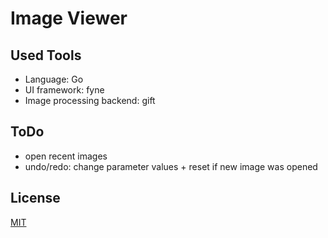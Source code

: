 # Image Viewer

## Used Tools

- Language: Go
- UI framework: fyne
- Image processing backend: gift

## ToDo

- open recent images
- undo/redo: change parameter values + reset if new image was opened

## License

[MIT](LICENSE)
